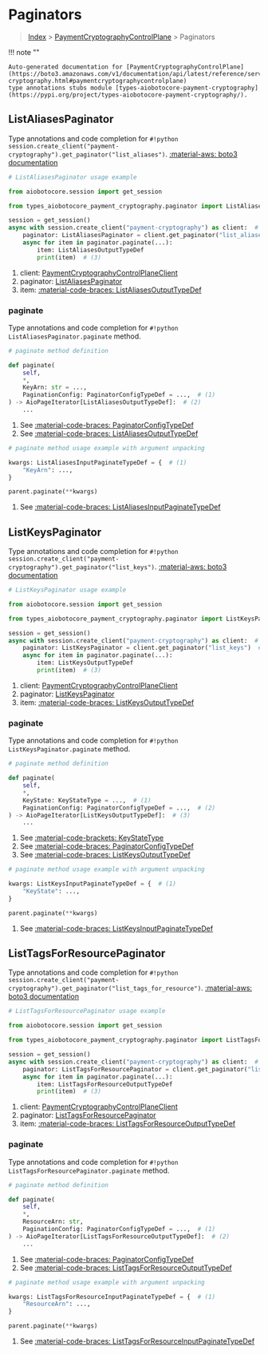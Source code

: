 # Paginators

> [Index](../README.md) > [PaymentCryptographyControlPlane](./README.md) > Paginators

!!! note ""

    Auto-generated documentation for [PaymentCryptographyControlPlane](https://boto3.amazonaws.com/v1/documentation/api/latest/reference/services/payment-cryptography.html#paymentcryptographycontrolplane)
    type annotations stubs module [types-aiobotocore-payment-cryptography](https://pypi.org/project/types-aiobotocore-payment-cryptography/).

## ListAliasesPaginator

Type annotations and code completion for `#!python session.create_client("payment-cryptography").get_paginator("list_aliases")`.
[:material-aws: boto3 documentation](https://boto3.amazonaws.com/v1/documentation/api/latest/reference/services/payment-cryptography/paginator/ListAliases.html#PaymentCryptographyControlPlane.Paginator.ListAliases)

```python
# ListAliasesPaginator usage example

from aiobotocore.session import get_session

from types_aiobotocore_payment_cryptography.paginator import ListAliasesPaginator

session = get_session()
async with session.create_client("payment-cryptography") as client:  # (1)
    paginator: ListAliasesPaginator = client.get_paginator("list_aliases")  # (2)
    async for item in paginator.paginate(...):
        item: ListAliasesOutputTypeDef
        print(item)  # (3)
```

1. client: [PaymentCryptographyControlPlaneClient](./client.md)
2. paginator: [ListAliasesPaginator](./paginators.md#listaliasespaginator)
3. item: [:material-code-braces: ListAliasesOutputTypeDef](./type_defs.md#listaliasesoutputtypedef) 


### paginate

Type annotations and code completion for `#!python ListAliasesPaginator.paginate` method.

```python
# paginate method definition

def paginate(
    self,
    *,
    KeyArn: str = ...,
    PaginationConfig: PaginatorConfigTypeDef = ...,  # (1)
) -> AioPageIterator[ListAliasesOutputTypeDef]:  # (2)
    ...
```

1. See [:material-code-braces: PaginatorConfigTypeDef](./type_defs.md#paginatorconfigtypedef) 
2. See [:material-code-braces: ListAliasesOutputTypeDef](./type_defs.md#listaliasesoutputtypedef) 


```python
# paginate method usage example with argument unpacking

kwargs: ListAliasesInputPaginateTypeDef = {  # (1)
    "KeyArn": ...,
}

parent.paginate(**kwargs)
```

1. See [:material-code-braces: ListAliasesInputPaginateTypeDef](./type_defs.md#listaliasesinputpaginatetypedef) 
## ListKeysPaginator

Type annotations and code completion for `#!python session.create_client("payment-cryptography").get_paginator("list_keys")`.
[:material-aws: boto3 documentation](https://boto3.amazonaws.com/v1/documentation/api/latest/reference/services/payment-cryptography/paginator/ListKeys.html#PaymentCryptographyControlPlane.Paginator.ListKeys)

```python
# ListKeysPaginator usage example

from aiobotocore.session import get_session

from types_aiobotocore_payment_cryptography.paginator import ListKeysPaginator

session = get_session()
async with session.create_client("payment-cryptography") as client:  # (1)
    paginator: ListKeysPaginator = client.get_paginator("list_keys")  # (2)
    async for item in paginator.paginate(...):
        item: ListKeysOutputTypeDef
        print(item)  # (3)
```

1. client: [PaymentCryptographyControlPlaneClient](./client.md)
2. paginator: [ListKeysPaginator](./paginators.md#listkeyspaginator)
3. item: [:material-code-braces: ListKeysOutputTypeDef](./type_defs.md#listkeysoutputtypedef) 


### paginate

Type annotations and code completion for `#!python ListKeysPaginator.paginate` method.

```python
# paginate method definition

def paginate(
    self,
    *,
    KeyState: KeyStateType = ...,  # (1)
    PaginationConfig: PaginatorConfigTypeDef = ...,  # (2)
) -> AioPageIterator[ListKeysOutputTypeDef]:  # (3)
    ...
```

1. See [:material-code-brackets: KeyStateType](./literals.md#keystatetype) 
2. See [:material-code-braces: PaginatorConfigTypeDef](./type_defs.md#paginatorconfigtypedef) 
3. See [:material-code-braces: ListKeysOutputTypeDef](./type_defs.md#listkeysoutputtypedef) 


```python
# paginate method usage example with argument unpacking

kwargs: ListKeysInputPaginateTypeDef = {  # (1)
    "KeyState": ...,
}

parent.paginate(**kwargs)
```

1. See [:material-code-braces: ListKeysInputPaginateTypeDef](./type_defs.md#listkeysinputpaginatetypedef) 
## ListTagsForResourcePaginator

Type annotations and code completion for `#!python session.create_client("payment-cryptography").get_paginator("list_tags_for_resource")`.
[:material-aws: boto3 documentation](https://boto3.amazonaws.com/v1/documentation/api/latest/reference/services/payment-cryptography/paginator/ListTagsForResource.html#PaymentCryptographyControlPlane.Paginator.ListTagsForResource)

```python
# ListTagsForResourcePaginator usage example

from aiobotocore.session import get_session

from types_aiobotocore_payment_cryptography.paginator import ListTagsForResourcePaginator

session = get_session()
async with session.create_client("payment-cryptography") as client:  # (1)
    paginator: ListTagsForResourcePaginator = client.get_paginator("list_tags_for_resource")  # (2)
    async for item in paginator.paginate(...):
        item: ListTagsForResourceOutputTypeDef
        print(item)  # (3)
```

1. client: [PaymentCryptographyControlPlaneClient](./client.md)
2. paginator: [ListTagsForResourcePaginator](./paginators.md#listtagsforresourcepaginator)
3. item: [:material-code-braces: ListTagsForResourceOutputTypeDef](./type_defs.md#listtagsforresourceoutputtypedef) 


### paginate

Type annotations and code completion for `#!python ListTagsForResourcePaginator.paginate` method.

```python
# paginate method definition

def paginate(
    self,
    *,
    ResourceArn: str,
    PaginationConfig: PaginatorConfigTypeDef = ...,  # (1)
) -> AioPageIterator[ListTagsForResourceOutputTypeDef]:  # (2)
    ...
```

1. See [:material-code-braces: PaginatorConfigTypeDef](./type_defs.md#paginatorconfigtypedef) 
2. See [:material-code-braces: ListTagsForResourceOutputTypeDef](./type_defs.md#listtagsforresourceoutputtypedef) 


```python
# paginate method usage example with argument unpacking

kwargs: ListTagsForResourceInputPaginateTypeDef = {  # (1)
    "ResourceArn": ...,
}

parent.paginate(**kwargs)
```

1. See [:material-code-braces: ListTagsForResourceInputPaginateTypeDef](./type_defs.md#listtagsforresourceinputpaginatetypedef) 
